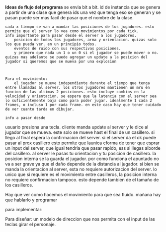**Ideas de flujo del programa**
    se envia bit a bit. 
    id de instancia que se genera a partir de una clase que genera ids
    una vez que tenga eso se generan y se pasan 
    puede ser mas facil de pasar que el nombre de la clase.


    cada x tiempo se van a mandar las posiciones de los jugadores. esto permite que el server lo vea como movimientos por cada tick. 
    info importante para pasar desde el server a los jugadores. 
        posicion de todos los jugadores, arma y orientacion. quizas solo los que pueda ver. en un principio todos. 
        eventos de ruido con sus respectivas posiciones.
        y primero que nada un 1 o un 0 si el jugador se puede mover o no. quizas mas adelante se puede agregar un update a la posicion del jugador si queremos que se mueva por una explosion 



    Para el movimiento: 
        el jugador se mueve independiente durante el tiempo que tenga entre llamadas al server. los otros jugadores mantienen un mru en funcion de las ultimas 2 posiciones. esto incluye cambios en la velocidad y orientacion. se espera que la latencia con el server sea lo suficientemente baja como para poder jugar. idealmente 1 cada 2 frames, o incluso 1 por cada frame. en este caso hay que tener cuidado de ver cuanto tarda en dibujar. 
        
    info a pasar desde 

usuario presiona una tecla. 
cliente manda update al server y le dice al jugador que se mueva. este solo se mueve hast el final de un casillero. si llego al final espera la confirmacion del server. si el server da el ok puede pasar al prox casillero
esto permite que launica cforma de tener que esprar un input del server, que igual tendria que pasar rapido, ess si llegas alborde del casillero.
al server le pasas tu orientacion y tu posicion de casillero. la posicion interna se la guarda el jugador. por como funciona el apuntado no va a ser grave ya que el daño depende de la distancia al jugador.
si bien se manda la orientacion al server, esta no requiere autorizacion del server. lo unico que si requiere es el movimiento entre casilleros, la posicion interna no requiere confirmacion tampoco. 
esto depende tambien de el tamaño de los casilleros.  


Hay que ver como hacemos el movimiento para que sea fluido. mañana hay que hablarlo y programar






para implementar:
    

Para diseñar:
    un modelo de direccion que nos permita con el input de las teclas girar el personaje. 









